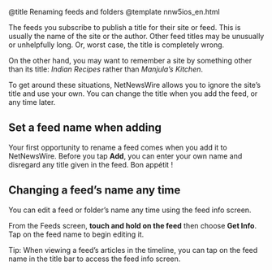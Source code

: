 @title Renaming feeds and folders
@template nnw5ios_en.html

The feeds you subscribe to publish a title for their site or feed. This is usually the name of the site or the author. Other feed titles may be unusually or unhelpfully long. Or, worst case, the title is completely wrong.

On the other hand, you may want to remember a site by something other than its title: *Indian Recipes* rather than *Manjula’s Kitchen*.

To get around these situations, NetNewsWire allows you to ignore the site’s title and use your own. You can change the title when you add the feed, or any time later.


Set a feed name when adding
---------------------------

Your first opportunity to rename a feed comes when you add it to NetNewsWire. Before you tap **Add**, you can enter your own name and disregard any title given in the feed. Bon appétit !


Changing a feed’s name any time
-------------------------------

You can edit a feed or folder’s name any time using the feed info screen.

From the Feeds screen, **touch and hold on the feed** then choose **Get Info**. Tap on the feed name to begin editing it.

<span class="badge-note-small">Tip:</span> When viewing a feed’s articles in the timeline, you can tap on the feed name in the title bar to access the feed info screen.